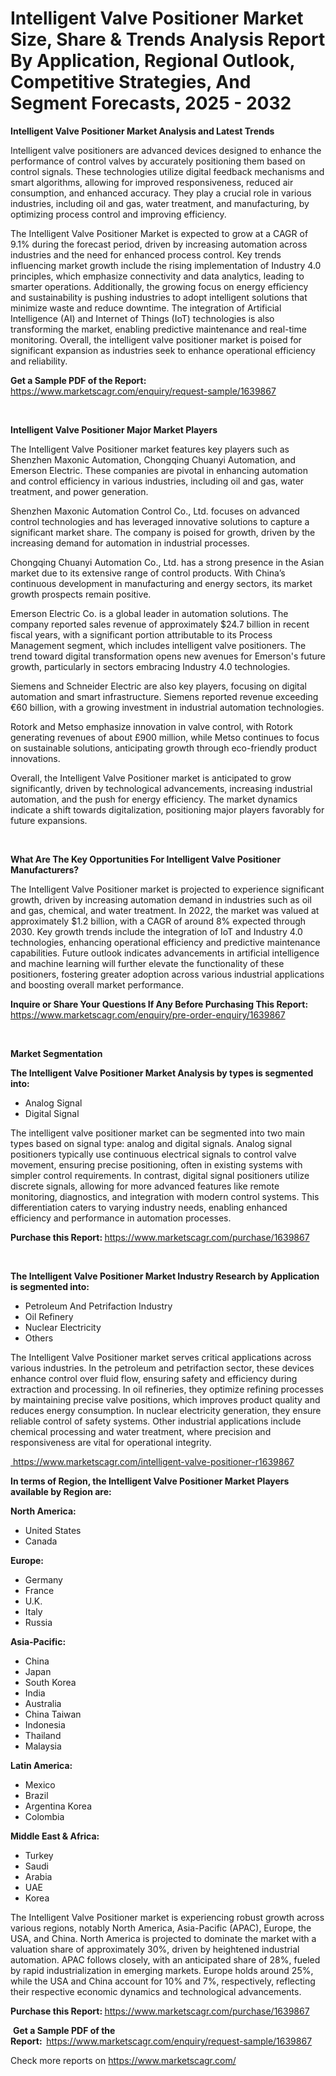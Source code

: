 <p><h1>Intelligent Valve Positioner Market Size, Share & Trends Analysis Report By Application, Regional Outlook, Competitive Strategies, And Segment Forecasts, 2025 - 2032</h1></p><p><strong>Intelligent Valve Positioner Market Analysis and Latest Trends</strong></p>
<p><p>Intelligent valve positioners are advanced devices designed to enhance the performance of control valves by accurately positioning them based on control signals. These technologies utilize digital feedback mechanisms and smart algorithms, allowing for improved responsiveness, reduced air consumption, and enhanced accuracy. They play a crucial role in various industries, including oil and gas, water treatment, and manufacturing, by optimizing process control and improving efficiency.</p><p>The Intelligent Valve Positioner Market is expected to grow at a CAGR of 9.1% during the forecast period, driven by increasing automation across industries and the need for enhanced process control. Key trends influencing market growth include the rising implementation of Industry 4.0 principles, which emphasize connectivity and data analytics, leading to smarter operations. Additionally, the growing focus on energy efficiency and sustainability is pushing industries to adopt intelligent solutions that minimize waste and reduce downtime. The integration of Artificial Intelligence (AI) and Internet of Things (IoT) technologies is also transforming the market, enabling predictive maintenance and real-time monitoring. Overall, the intelligent valve positioner market is poised for significant expansion as industries seek to enhance operational efficiency and reliability.</p></p>
<p><strong>Get a Sample PDF of the Report:&nbsp;</strong> <a href="https://www.marketscagr.com/enquiry/request-sample/1639867?utm_campaign=1835&utm_medium=2&utm_source=Github&utm_content=ia&utm_term=23022025&utm_id=intelligent-valve-positioner">https://www.marketscagr.com/enquiry/request-sample/1639867</a></p>
<p>&nbsp;</p>
<p><strong>Intelligent Valve Positioner Major Market Players</strong></p>
<p><p>The Intelligent Valve Positioner market features key players such as Shenzhen Maxonic Automation, Chongqing Chuanyi Automation, and Emerson Electric. These companies are pivotal in enhancing automation and control efficiency in various industries, including oil and gas, water treatment, and power generation.</p><p>Shenzhen Maxonic Automation Control Co., Ltd. focuses on advanced control technologies and has leveraged innovative solutions to capture a significant market share. The company is poised for growth, driven by the increasing demand for automation in industrial processes.</p><p>Chongqing Chuanyi Automation Co., Ltd. has a strong presence in the Asian market due to its extensive range of control products. With China’s continuous development in manufacturing and energy sectors, its market growth prospects remain positive.</p><p>Emerson Electric Co. is a global leader in automation solutions. The company reported sales revenue of approximately $24.7 billion in recent fiscal years, with a significant portion attributable to its Process Management segment, which includes intelligent valve positioners. The trend toward digital transformation opens new avenues for Emerson's future growth, particularly in sectors embracing Industry 4.0 technologies.</p><p>Siemens and Schneider Electric are also key players, focusing on digital automation and smart infrastructure. Siemens reported revenue exceeding €60 billion, with a growing investment in industrial automation technologies.</p><p>Rotork and Metso emphasize innovation in valve control, with Rotork generating revenues of about £900 million, while Metso continues to focus on sustainable solutions, anticipating growth through eco-friendly product innovations.</p><p>Overall, the Intelligent Valve Positioner market is anticipated to grow significantly, driven by technological advancements, increasing industrial automation, and the push for energy efficiency. The market dynamics indicate a shift towards digitalization, positioning major players favorably for future expansions.</p></p>
<p>&nbsp;</p>
<p><strong>What Are The Key Opportunities For Intelligent Valve Positioner Manufacturers?</strong></p>
<p><p>The Intelligent Valve Positioner market is projected to experience significant growth, driven by increasing automation demand in industries such as oil and gas, chemical, and water treatment. In 2022, the market was valued at approximately $1.2 billion, with a CAGR of around 8% expected through 2030. Key growth trends include the integration of IoT and Industry 4.0 technologies, enhancing operational efficiency and predictive maintenance capabilities. Future outlook indicates advancements in artificial intelligence and machine learning will further elevate the functionality of these positioners, fostering greater adoption across various industrial applications and boosting overall market performance.</p></p>
<p><strong>Inquire or Share Your Questions If Any Before Purchasing This Report:</strong> <a href="https://www.marketscagr.com/enquiry/pre-order-enquiry/1639867?utm_campaign=1835&utm_medium=2&utm_source=Github&utm_content=ia&utm_term=23022025&utm_id=intelligent-valve-positioner">https://www.marketscagr.com/enquiry/pre-order-enquiry/1639867</a></p>
<p>&nbsp;</p>
<p><strong>Market Segmentation</strong></p>
<p><strong>The Intelligent Valve Positioner Market Analysis by types is segmented into:</strong></p>
<p><ul><li>Analog Signal</li><li>Digital Signal</li></ul></p>
<p><p>The intelligent valve positioner market can be segmented into two main types based on signal type: analog and digital signals. Analog signal positioners typically use continuous electrical signals to control valve movement, ensuring precise positioning, often in existing systems with simpler control requirements. In contrast, digital signal positioners utilize discrete signals, allowing for more advanced features like remote monitoring, diagnostics, and integration with modern control systems. This differentiation caters to varying industry needs, enabling enhanced efficiency and performance in automation processes.</p></p>
<p><strong>Purchase this Report:&nbsp;</strong><a href="https://www.marketscagr.com/purchase/1639867?utm_campaign=1835&utm_medium=2&utm_source=Github&utm_content=ia&utm_term=23022025&utm_id=intelligent-valve-positioner">https://www.marketscagr.com/purchase/1639867</a></p>
<p>&nbsp;</p>
<p><strong>The Intelligent Valve Positioner Market Industry Research by Application is segmented into:</strong></p>
<p><ul><li>Petroleum And Petrifaction Industry</li><li>Oil Refinery</li><li>Nuclear Electricity</li><li>Others</li></ul></p>
<p><p>The Intelligent Valve Positioner market serves critical applications across various industries. In the petroleum and petrifaction sector, these devices enhance control over fluid flow, ensuring safety and efficiency during extraction and processing. In oil refineries, they optimize refining processes by maintaining precise valve positions, which improves product quality and reduces energy consumption. In nuclear electricity generation, they ensure reliable control of safety systems. Other industrial applications include chemical processing and water treatment, where precision and responsiveness are vital for operational integrity.</p></p>
<p><a href="https://www.marketscagr.com/intelligent-valve-positioner-r1639867?utm_campaign=1835&utm_medium=2&utm_source=Github&utm_content=ia&utm_term=23022025&utm_id=intelligent-valve-positioner">&nbsp;https://www.marketscagr.com/intelligent-valve-positioner-r1639867</a></p>
<p><strong>In terms of Region, the Intelligent Valve Positioner Market Players available by Region are:</strong></p>
<p>
    <p> <strong> North America: </strong>
        <ul>
            <li>United States</li>
            <li>Canada</li>
        </ul>
        </p> 
    <p> <strong> Europe: </strong>
        <ul>
            <li>Germany</li>
            <li>France</li>
            <li>U.K.</li>
            <li>Italy</li>
            <li>Russia</li>
        </ul>
        </p> 
    <p> <strong> Asia-Pacific: </strong>
        <ul>
            <li>China</li>
            <li>Japan</li>
            <li>South Korea</li>
            <li>India</li>
            <li>Australia</li>
            <li>China Taiwan</li>
            <li>Indonesia</li>
            <li>Thailand</li>
            <li>Malaysia</li>
        </ul>
        </p> 
    <p> <strong> Latin America: </strong>
        <ul>
            <li>Mexico</li>
            <li>Brazil</li>
            <li>Argentina Korea</li>
            <li>Colombia</li>
        </ul>
        </p> 
    <p> <strong> Middle East & Africa: </strong>
        <ul>
            <li>Turkey</li>
            <li>Saudi</li>
            <li>Arabia</li>
            <li>UAE</li>
            <li>Korea</li>
        </ul>
    </p>
    </p>
<p><p>The Intelligent Valve Positioner market is experiencing robust growth across various regions, notably North America, Asia-Pacific (APAC), Europe, the USA, and China. North America is projected to dominate the market with a valuation share of approximately 30%, driven by heightened industrial automation. APAC follows closely, with an anticipated share of 28%, fueled by rapid industrialization in emerging markets. Europe holds around 25%, while the USA and China account for 10% and 7%, respectively, reflecting their respective economic dynamics and technological advancements.</p></p>
<p><strong>Purchase this Report: </strong><a href="https://www.marketscagr.com/purchase/1639867?utm_campaign=1835&utm_medium=2&utm_source=Github&utm_content=ia&utm_term=23022025&utm_id=intelligent-valve-positioner">https://www.marketscagr.com/purchase/1639867</a></p>
<p>&nbsp;<strong>Get a Sample PDF of the Report:&nbsp;&nbsp;</strong><a href="https://www.marketscagr.com/enquiry/request-sample/1639867?utm_campaign=1835&utm_medium=2&utm_source=Github&utm_content=ia&utm_term=23022025&utm_id=intelligent-valve-positioner">https://www.marketscagr.com/enquiry/request-sample/1639867</a></p>
<p><strong></strong></p>
<p>Check more reports on <a href="https://www.marketscagr.com/?utm_campaign=1835&utm_medium=2&utm_source=Github&utm_content=ia&utm_term=23022025&utm_id=intelligent-valve-positioner">https://www.marketscagr.com/</a></p>